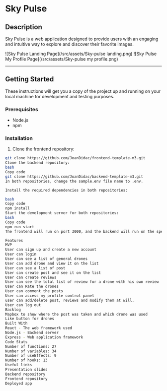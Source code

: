 # Sky Pulse

## Description

Sky Pulse is a web application designed to provide users with an engaging and intuitive way to explore and discover their favorite images.

![Sky Pulse Landing Page](/src/assets/Sky-pulse landing.png)
![Sky Pulse My Profile Page](/src/assets/Sky-pulse my profile.png)

---

## Getting Started

These instructions will get you a copy of the project up and running on your local machine for development and testing purposes.

### Prerequisites

- Node.js
- npm

### Installation

1. Clone the frontend repository:

```bash
git clone https://github.com/JoanDidac/frontend-template-m3.git
Clone the backend repository:
bash
Copy code
git clone https://github.com/JoanDidac/backend-template-m3.git
In both repositories, change the sample.env file name to .env.

Install the required dependencies in both repositories:

bash
Copy code
npm install
Start the development server for both repositories:
bash
Copy code
npm run start
The frontend will run on port 3000, and the backend will run on the specified port in the .env file.

Features
MVP
User can sign up and create a new account
User can login
User can see a list of general drones
User can add drone and view it on the list
User can see a list of post
User can create post and see it on the list
User can create reviews
User can see the total list of review for a drone with his own review
User can Rate the drones
User can comment the posts
User can access my profile control panel
user can add/delete post, reviews and modify them at will.
User can log out
Backlog
Mapbox to show where the post was taken and which drone was used
Like button for drones
Built With
React - The web framework used
Node.js - Backend server
Express - Web application framework
Code Stats
Number of functions: 27
Number of variables: 34
Number of useEffects: 9
Number of hooks: 13
Useful links
Presentation slides
Backend repository
Frontend repository
Deployed app